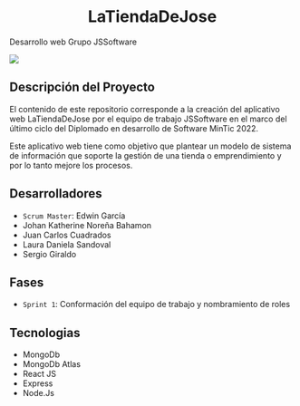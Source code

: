 <h1 align="center"> LaTiendaDeJose </h1>

Desarrollo web Grupo JSSoftware

 <p align="left">
   <img src="https://img.shields.io/badge/Status-En%20desarrollo-yellowgreen">
</p>

## Descripción del Proyecto
El contenido de este repositorio corresponde a la creación del aplicativo web LaTiendaDeJose por el equipo de trabajo JSSoftware en el marco del último ciclo del Diplomado en desarrollo de Software MinTic 2022.
 
Este aplicativo web tiene como objetivo que plantear un modelo de sistema de información que soporte la gestión de una tienda o emprendimiento y por lo tanto mejore los procesos. 

## Desarrolladores
- `Scrum Master`: Edwin García
- Johan Katherine Noreña Bahamon 
- Juan Carlos Cuadrados
- Laura Daniela Sandoval
- Sergio Giraldo

## Fases
- `Sprint 1`: Conformación del equipo de trabajo y nombramiento de roles

## Tecnologias
- MongoDb
- MongoDb Atlas
- React JS
- Express
- Node.Js
 

